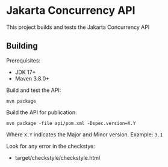 Jakarta Concurrency API
=================================

This project builds and tests the Jakarta Concurrency API

Building
--------

Prerequisites:

* JDK 17+
* Maven 3.8.0+

Build and test the API:

`mvn package`

Build the API for publication:

`mvn package -file api/pom.xml -Dspec.version=X.Y`

Where `X.Y` indicates the Major and Minor version. Example: `3.1`

Look for any error in the checkstye:
- target/checkstyle/checkstyle.html